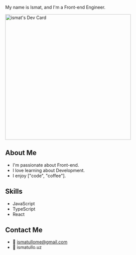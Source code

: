 My name is Ismat, and I'm a Front-end Engineer.

<a href="https://app.daily.dev/ismat"><img src="https://api.daily.dev/devcards/95910bda44bf4b8492e2c415650a665f.png?r=yc9" width="400" alt="ismat's Dev Card"/></a>

## About Me

- I'm passionate about Front-end.
- I love learning about Development.
- I enjoy ["code", "coffee"].

## Skills

- JavaScript
- TypeScript
- React

## Contact Me

- :email: ismatullome@gmail.com
- :link: ismatullo.uz

